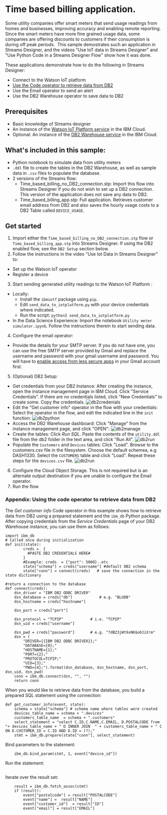 # Time based billing application.

Some utility companies offer smart meters that send usage readings from homes and businesses, improving accuracy and enabling remote reporting. Since the smart meters have more fine grained usage data, some companies are offering discounts to customers if their consumption is during off peak periods. 
This sample demostrates such an application in Streams Designer, and the videos  "Use IoT data in Streams Designer" and  "Use Python Code in a Streams Designer Flow" show how it was done.

These applications demonstrate how to do the following in Streams Designer:
- Connect to the Watson IoT platform
- [Use the Code operator to retrieve data from DB2](#appendix)
- Use the Email operator to send an alert
- Use the DB2 Warehouse operator to save data to DB2


## Prerequisites
- Basic knowledge of Streams designer
- An instance of the [Watson IoT Platform service](https://console.bluemix.net/catalog/services/internet-of-things-platform) in the IBM Cloud.
- Optional: An instance of the [DB2 Warehouse service](https://console.bluemix.net/catalog/services/db2-warehouse) in the IBM Cloud.

## What's included in this sample:
- Python notebook to simulate data from utility meters
- `.ddl` file to create the tables in the DB2 Warehouse, as well as sample data in `.csv` files to populate the database.
- 2 versions of the Streams flow:
  - Time_based_billing_no_DB2_connection.stp: Import this flow into Streams Designer if you do not wish to set up a DB2 connection.  This version of the application does not save any data to DB2.
  - Time_based_billing_app.stp: Full application. Retrieves customer email address from DB2 and also saves the hourly usage costs to a DB2 Table called `DEVICE_USAGE`.


## Get started
1. Import either the `Time_based_billing_no_DB2_connection.stp` flow or `Time_based_billing_app.stp` into Streams Designer. If using the DB2 enabled flow, see the `DB2 Setup` section below.
2. Follow the instructions in the video "Use Iot Data in Streams Designer" to:
  - Set up the Watson IoT operator
  - Register a device

3. Start sending generated utility readings to the Watson IoT Platform :
  - Locally:
      - Install the `ibmiotf` package using `pip`.
      - Edit  `send_data_to_iotplatform.py` with your device credentials where indicated.
      - Run the script: `python3 send_data_to_iotplatform.py`
  - In the Data Science Experience: Import the notebook `Utility meter simulator.ipynb`. Follow the instructions therein to   start sending data.
4. Configure the email operator:
  - Provide the details for your SMTP server. If you do not have one, you can use the free SMTP server provided by Gmail and replace the username and password with your gmail username and password. You will have to [enable access from less secure apps](https://support.google.com/accounts/answer/6010255?hl=en) in your Gmail account first.
5. (Optional) DB2 Setup:
  - Get credentials from your DB2 Instance: After creating the instance, open the instance management page in IBM Cloud. Click "Service Credentials". If there are no credentials listed, click "New Credentials" to create some. Copy the credentials.
  ![db2credenials](images/db2-creds.png)
  - Edit the "Get customer info" operator in the flow with your credentials: Select the operator in the flow, and edit the indicated line in the `init` function:
  ![db2python](images/db2-python.png)
  - Access the DB2 Warehouse dashboard: Click "Manage" from the instance management page, and click "OPEN":
  ![db2manage](images/db2-manage.png)
  - Create the tables:  Click *Run SQL*. Paste the contents of the `utility.ddl` file from the db2 folder in the text area, and click "Run All".
  ![db2run](images/db2-run.png)
  - Populate the `Customers` and `Devices` tables: Click "Load". Browse to the customers.csv file in the filesystem. Choose the default schemea, e.g DASH1330. Select the `CUSTOMERS` table and click "Load". Repeat these steps for the `devices.csv` file.
  ![db2run](images/db2-load.png)
6. Configure the Cloud Object Storage. This is not required but is an alternate output destination if you are unable to configure the Email operator.
7. Run the flow


### Appendix: Using the code operator to retrieve data from DB2
The *Get customer info* Code operator in this example shows how to retrieve data from DB2 using a prepared statement and the `ibm_db` Python package.
After copying credentials from the *Service Credentials* page of your DB2 Warehouse instance, you can use them as follows:

```
import ibm_db
# Called once during initialization
def init(state):
        creds =  {
          #PASTE DB2 CREDENTIALS HERE#
        }
        #Example: creds  = {"port": 5000}..etc
        state["schema"] = creds["username"] #default DB2 schema
        state["conn"] = connect(creds)   # save the connection in the state dictionary

#return a connection to the database
def connect(creds):
    dsn_driver = "IBM DB2 ODBC DRIVER"
    dsn_database = creds["db"]            # e.g. "BLUDB"
    dsn_hostname = creds["hostname"]

    dsn_port = creds["port"]

    dsn_protocol = "TCPIP"            # i.e. "TCPIP"
    dsn_uid = creds["username"]

    dsn_pwd = creds["password"]       # e.g. "7dBZ3jWt9xN6$o0JiX!m"
    dsn = (
        "DRIVER={{IBM DB2 ODBC DRIVER}};"
        "DATABASE={0};"
        "HOSTNAME={1};"
        "PORT={2};"
        "PROTOCOL=TCPIP;"
        "UID={3};"
        "PWD={4};").format(dsn_database, dsn_hostname, dsn_port, dsn_uid, dsn_pwd)
    conn = ibm_db.connect(dsn, "", "")
    return conn
```

When you would like to retrieve data from the database, you build a prepared SQL statement using the connection:
```
def get_customer_info(event, state):        
    schema = state["schema"] # schema name where tables were created
    devices_table_name = schema + ".devices"
    customers_table_name  = schema + ".customers"
    select_statement = "select C.ID,C.NAME,C.EMAIL, D.POSTALCODE from "+ devices_table_name + " D INNER JOIN  " + customers_table_name + " C ON D.CUSTOMER_ID = C.ID AND D.ID = (?);"
    stmt = ibm_db.prepare(state["conn"], select_statement)
```
Bind parameters to the statement:
```
    ibm_db.bind_param(stmt, 1, event["device_id"])
```
Run the statement:
```    ibm_db.execute(stmt)
```

Iterate over the result set:
```   
    result = ibm_db.fetch_assoc(stmt)
    if (result):
        event["postalcode"] = result["POSTALCODE"]
        event["name"] =  result["NAME"]
        event["customer_id"]  = result["ID"]
        event["email"] = result["EMAIL"]
```
